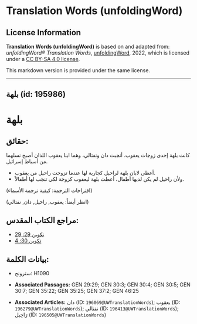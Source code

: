 # Translation Words (unfoldingWord)

## License Information

**Translation Words (unfoldingWord)** is based on and adapted from: _unfoldingWord® Translation Words_, [unfoldingWord](https://unfoldingword.org/utw), 2022, which is licensed under a [CC BY-SA 4.0 license](https://creativecommons.org/licenses/by-sa/4.0/legalcode.en).

This markdown version is provided under the same license.



--------------------------------

## بلهة (id: 195986)

بلهة
====

حقائق:
------

كانت بلهة إحدى زوجات يعقوب. أنجبت دان ونفتالي، وهما ابنا يعقوب اللذان أصبح نسلهما من أسباط إسرائيل.

* أعطى لابان بلهة لراحيل كجارية لها عندما تزوجت راحيل من يعقوب.
* ولأن راحيل لم يكن لديها أطفال، أعطت بلهة ليعقوب كزوجة لكي تنجب لها أطفالاً.

(اقتراحات الترجمة: كيفية ترجمة الأسماء)

(انظر أيضاً: يعقوب, راحيل, دان, نفتالي)

مراجع الكتاب المقدس:
--------------------

* [تكوين 29: 29](https://ref.ly/Gen29:29)
* [تكوين 30: 4](https://ref.ly/Gen30:4)

بيانات الكلمة:
--------------

* سترونج: H1090

* **Associated Passages:** GEN 29:29; GEN 30:3; GEN 30:4; GEN 30:5; GEN 30:7; GEN 35:22; GEN 35:25; GEN 37:2; GEN 46:25
* **Associated Articles:** دان (ID: `196069@UWTranslationWords`); يعقوب (ID: `196279@UWTranslationWords`); نفتالي (ID: `196413@UWTranslationWords`); رَاحِيل (ID: `196505@UWTranslationWords`)

